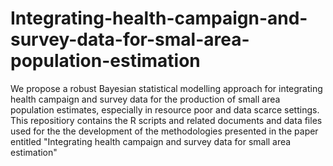# Integrating-health-campaign-and-survey-data-for-smal-area-population-estimation
We propose a robust Bayesian statistical modelling approach for integrating health campaign and survey data for the production of small area population estimates, especially in resource poor and data scarce settings. This repositiory contains the R scripts and related documents and data files used for the the development of the methodologies presented in the paper entitled "Integrating health campaign and survey data for small area estimation"
